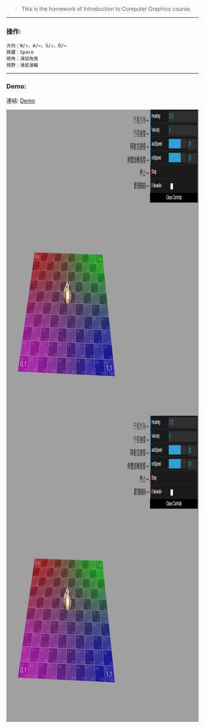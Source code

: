 > This is the homework of 	Introduction to Computer Graphics course.



--------

### 操作:  
    方向：W/↑、A/←、S/↓、D/→  
    跳躍：Space
    視角：滑鼠拖曳
    視野：滑鼠滾輪

--------
### Demo:  
連結: 
[Demo](https://axuy312.github.io/ThreeJs_BB8/)  

<img align="center" height="800" width="600" src="https://github.com/axuy312/ThreeJs_BB8/blob/main/Description/demo_1.png" />
<img align="center" height="800" width="600" src="https://github.com/axuy312/ThreeJs_BB8/blob/main/Description/demo_1.png" />
